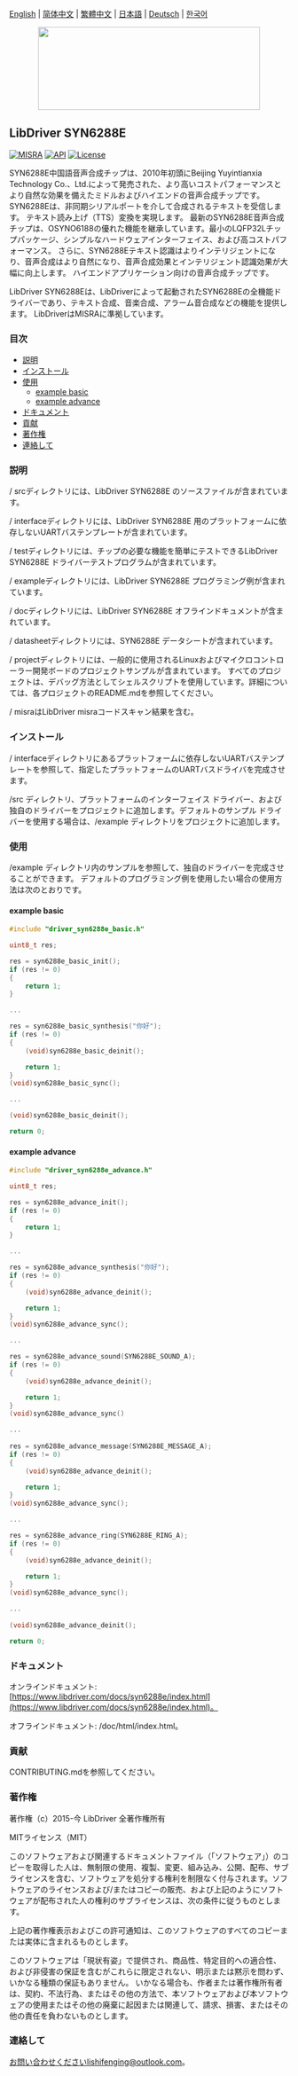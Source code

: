 [English](/README.md) | [ 简体中文](/README_zh-Hans.md) | [繁體中文](/README_zh-Hant.md) | [日本語](/README_ja.md) | [Deutsch](/README_de.md) | [한국어](/README_ko.md)

<div align=center>
<img src="/doc/image/logo.svg" width="400" height="150"/>
</div>

## LibDriver SYN6288E

[![MISRA](https://img.shields.io/badge/misra-compliant-brightgreen.svg)](/misra/README.md) [![API](https://img.shields.io/badge/api-reference-blue.svg)](https://www.libdriver.com/docs/syn6288e/index.html) [![License](https://img.shields.io/badge/license-MIT-brightgreen.svg)](/LICENSE)

SYN6288E中国語音声合成チップは、2010年初頭にBeijing Yuyintianxia Technology Co.、Ltd.によって発売された、より高いコストパフォーマンスとより自然な効果を備えたミドルおよびハイエンドの音声合成チップです。SYN6288Eは、非同期シリアルポートを介して合成されるテキストを受信します。 テキスト読み上げ（TTS）変換を実現します。 最新のSYN6288E音声合成チップは、OSYNO6188の優れた機能を継承しています。最小のLQFP32Lチップパッケージ、シンプルなハードウェアインターフェイス、および高コストパフォーマンス。 さらに、SYN6288Eテキスト認識はよりインテリジェントになり、音声合成はより自然になり、音声合成効果とインテリジェント認識効果が大幅に向上します。 ハイエンドアプリケーション向けの音声合成チップです。

LibDriver SYN6288Eは、LibDriverによって起動されたSYN6288Eの全機能ドライバーであり、テキスト合成、音楽合成、アラーム音合成などの機能を提供します。 LibDriverはMISRAに準拠しています。

### 目次

  - [説明](#説明)
  - [インストール](#インストール)
  - [使用](#使用)
    - [example basic](#example-basic)
    - [example advance](#example-advance)
  - [ドキュメント](#ドキュメント)
  - [貢献](#貢献)
  - [著作権](#著作権)
  - [連絡して](#連絡して)

### 説明

/ srcディレクトリには、LibDriver SYN6288E のソースファイルが含まれています。

/ interfaceディレクトリには、LibDriver SYN6288E 用のプラットフォームに依存しないUARTバステンプレートが含まれています。

/ testディレクトリには、チップの必要な機能を簡単にテストできるLibDriver SYN6288E ドライバーテストプログラムが含まれています。

/ exampleディレクトリには、LibDriver SYN6288E プログラミング例が含まれています。

/ docディレクトリには、LibDriver SYN6288E オフラインドキュメントが含まれています。

/ datasheetディレクトリには、SYN6288E データシートが含まれています。

/ projectディレクトリには、一般的に使用されるLinuxおよびマイクロコントローラー開発ボードのプロジェクトサンプルが含まれています。 すべてのプロジェクトは、デバッグ方法としてシェルスクリプトを使用しています。詳細については、各プロジェクトのREADME.mdを参照してください。

/ misraはLibDriver misraコードスキャン結果を含む。

### インストール

/ interfaceディレクトリにあるプラットフォームに依存しないUARTバステンプレートを参照して、指定したプラットフォームのUARTバスドライバを完成させます。

/src ディレクトリ、プラットフォームのインターフェイス ドライバー、および独自のドライバーをプロジェクトに追加します。デフォルトのサンプル ドライバーを使用する場合は、/example ディレクトリをプロジェクトに追加します。

### 使用

/example ディレクトリ内のサンプルを参照して、独自のドライバーを完成させることができます。 デフォルトのプログラミング例を使用したい場合の使用方法は次のとおりです。

#### example basic

```C
#include "driver_syn6288e_basic.h"

uint8_t res;

res = syn6288e_basic_init();
if (res != 0)
{
    return 1;
}

...

res = syn6288e_basic_synthesis("你好");
if (res != 0)
{
    (void)syn6288e_basic_deinit();

    return 1;
}
(void)syn6288e_basic_sync();

...

(void)syn6288e_basic_deinit();

return 0;
```

#### example advance

```c
#include "driver_syn6288e_advance.h"

uint8_t res;

res = syn6288e_advance_init();
if (res != 0)
{
    return 1;
}

...

res = syn6288e_advance_synthesis("你好");
if (res != 0)
{
    (void)syn6288e_advance_deinit();

    return 1;
}
(void)syn6288e_advance_sync();

...

res = syn6288e_advance_sound(SYN6288E_SOUND_A);
if (res != 0)
{
    (void)syn6288e_advance_deinit();

    return 1;
}
(void)syn6288e_advance_sync()    

...
    
res = syn6288e_advance_message(SYN6288E_MESSAGE_A);
if (res != 0)
{
    (void)syn6288e_advance_deinit();

    return 1;
}
(void)syn6288e_advance_sync();

...

res = syn6288e_advance_ring(SYN6288E_RING_A);
if (res != 0)
{
    (void)syn6288e_advance_deinit();

    return 1;
}
(void)syn6288e_advance_sync();

...
    
(void)syn6288e_advance_deinit();

return 0;
```

### ドキュメント

オンラインドキュメント: [https://www.libdriver.com/docs/syn6288e/index.html](https://www.libdriver.com/docs/syn6288e/index.html)。

オフラインドキュメント: /doc/html/index.html。

### 貢献

CONTRIBUTING.mdを参照してください。

### 著作権

著作権（c）2015-今 LibDriver 全著作権所有

MITライセンス（MIT）

このソフトウェアおよび関連するドキュメントファイル（「ソフトウェア」）のコピーを取得した人は、無制限の使用、複製、変更、組み込み、公開、配布、サブライセンスを含む、ソフトウェアを処分する権利を制限なく付与されます。ソフトウェアのライセンスおよび/またはコピーの販売、および上記のようにソフトウェアが配布された人の権利のサブライセンスは、次の条件に従うものとします。

上記の著作権表示およびこの許可通知は、このソフトウェアのすべてのコピーまたは実体に含まれるものとします。

このソフトウェアは「現状有姿」で提供され、商品性、特定目的への適合性、および非侵害の保証を含むがこれらに限定されない、明示または黙示を問わず、いかなる種類の保証もありません。 いかなる場合も、作者または著作権所有者は、契約、不法行為、またはその他の方法で、本ソフトウェアおよび本ソフトウェアの使用またはその他の廃棄に起因または関連して、請求、損害、またはその他の責任を負わないものとします。

### 連絡して

お問い合わせくださいlishifenging@outlook.com。
